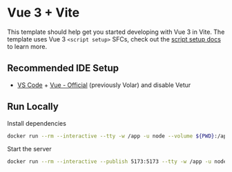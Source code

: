 # Vue 3 + Vite

This template should help get you started developing with Vue 3 in Vite. The template uses Vue 3 `<script setup>` SFCs, check out the [script setup docs](https://v3.vuejs.org/api/sfc-script-setup.html#sfc-script-setup) to learn more.

## Recommended IDE Setup

- [VS Code](https://code.visualstudio.com/) + [Vue - Official](https://marketplace.visualstudio.com/items?itemName=Vue.volar) (previously Volar) and disable Vetur

## Run Locally

Install dependencies

```bash
docker run --rm --interactive --tty -w /app -u node --volume ${PWD}:/app node:20.14-alpine npm install
```

Start the server

```bash
docker run --rm --interactive --publish 5173:5173 --tty -w /app -u node --volume ${PWD}:/app node:20.14-alpine npm run dev
```
